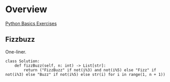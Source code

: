# Overview

[Python Basics Exercises](https://www.youtube.com/watch?v=YzbjroOlJUQ)  

## Fizzbuzz
One-liner.  
```
class Solution:
    def fizzBuzz(self, n: int) -> List[str]:
        return ("FizzBuzz" if not(i%3) and not(i%5) else "Fizz" if not(i%3) else "Buzz" if not(i%5) else str(i) for i in range(1, n + 1))

        
```